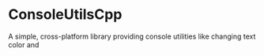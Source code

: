 # ConsoleUtilsCpp
A simple, cross-platform library providing console utilities like changing text color and 

